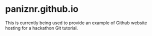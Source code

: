# paniznr.github.io
This is currently being used to provide an example of Github website hosting for a hackathon Git tutorial.
